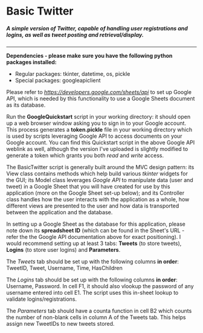 # Basic Twitter
##### A simple version of Twitter, capable of handling user registrations and logins, as well as tweet posting and retrieval/display.
______________________

**Dependencies - please make sure you have the following python packages installed:**
- Regular packages: tkinter, datetime, os, pickle
- Special packages: googleapiclient

Please refer to *https://developers.google.com/sheets/api* to set up Google API, which is needed by this functionality to use a Google Sheets document as its database.

Run the **GoogleQuickstart** script in your working directory: it should open up a web browser window asking you to sign in to your Google account. This process generates a **token.pickle** file in your working directory which is used by scripts leveraging Google API to access documents on your Google account. You can find this Quickstart script in the above Google API weblink as well, although the version I've uploaded is slightly modified to generate a token which grants you both *read* and *write* access.

The BasicTwitter script is generally built around the MVC design pattern: its View class contains methods which help build various *tkinter* widgets for the GUI; its Model class leverages *Google API* to manipulate data (user and tweet) in a Google Sheet that you will have created for use by this application (more on the Google Sheet set-up below); and its Controller class handles how the user interacts with the application as a whole, how different views are presented to the user and how data is transported between the application and the database.

In setting up a Google Sheet as the database for this application, please note down its **spreadsheet ID** (which can be found in the Sheet's URL - refer the the Google API documentation above for exact positioning). I would recommend setting up at least 3 tabs: **Tweets** (to store tweets), **Logins** (to store user logins) and **Parameters**.

The *Tweets* tab should be set up with the following columns **in order**: TweetID, Tweet, Username, Time, HasChildren

The *Logins* tab should be set up with the following columns **in order**: Username, Password. In cell F1, it should also vlookup the password of any username entered into cell E1. The script uses this in-sheet lookup to validate logins/registrations.

The *Parameters* tab should have a counta function in cell B2 which counts the number of non-blank cells in column A of the Tweets tab. This helps assign new TweetIDs to new tweets stored.